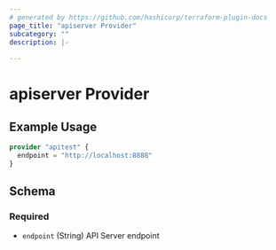 ```yaml
---
# generated by https://github.com/hashicorp/terraform-plugin-docs
page_title: "apiserver Provider"
subcategory: ""
description: |-
  
---
```


# apiserver Provider



## Example Usage

```terraform
provider "apitest" {
  endpoint = "http://localhost:8888"
}
```

<!-- schema generated by tfplugindocs -->
## Schema

### Required

- `endpoint` (String) API Server endpoint
